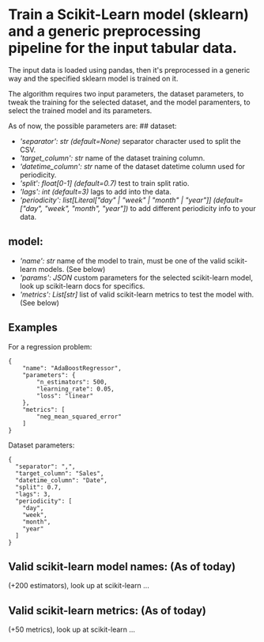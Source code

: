 # Train a Scikit-Learn model (sklearn) and a generic preprocessing pipeline for the input tabular data.

The input data is loaded using pandas, then it's preprocessed in a generic way and the specified sklearn model is trained on it.

The algorithm requires two input parameters, the dataset parameters, to tweak the training for the selected dataset, and the model paramenters, to select the trained model and its parameters.

As of now, the possible parameters are:
## dataset:

- _'separator': str (default=None)_ separator character used to split the CSV.
- _'target_column': str_ name of the dataset training column.
- _'datetime_column': str_ name of the dataset datetime column used for periodicity.
- _'split': float[0-1] (default=0.7)_ test to train split ratio.
- _'lags': int (default=3)_ lags to add into the data.
- _'periodicity': list[Literal["day" | "week" | "month" | "year"]] (default=["day", "week", "month", "year"])_ to add different periodicity info to your data.

## model:

- _'name': str_ name of the model to train, must be one of the valid scikit-learn models. (See below)
- _'params': JSON_ custom parameters for the selected scikit-learn model, look up scikit-learn docs for specifics.
- _'metrics': List[str]_ list of valid scikit-learn metrics to test the model with. (See below)

## Examples

For a regression problem:

```
{
    "name": "AdaBoostRegressor",
    "parameters": {
        "n_estimators": 500,
        "learning_rate": 0.05,
        "loss": "linear"
    },
    "metrics": [
        "neg_mean_squared_error"
    ]
}
```

Dataset parameters:

```
{
  "separator": ",",
  "target_column": "Sales",
  "datetime_column": "Date",
  "split": 0.7,
  "lags": 3,
  "periodicity": [
    "day",
    "week",
    "month",
    "year"
  ]
}
```

## Valid scikit-learn model names: (As of today)

(+200 estimators), look up at scikit-learn
...

## Valid scikit-learn metrics: (As of today)

(+50 metrics), look up at scikit-learn
...
